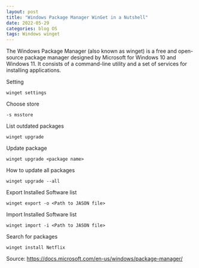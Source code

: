 ```yaml
---
layout: post
title: "Windows Package Manager WinGet in a Nutshell"
date: 2022-05-29
categories: blog OS
tags: Windows winget
---
```


The Windows Package Manager (also known as winget) is a free and open-source package manager designed by Microsoft for Windows 10 and Windows 11. It consists of a command-line utility and a set of services for installing applications.

Setting
```
winget settings
```

Choose store

```
-s msstore
```

List outdated packages

```
winget upgrade
```

Update package

```
winget upgrade <package name>
```

How to update all packages

```
winget upgrade --all
```

Export Installed Software list

```
winget export -o <Path to JASON file>
```

Import Installed Software list

```
winget import -i <Path to JASON file>
```

Search for packages

```
winget install Netflix
```

Source: https://docs.microsoft.com/en-us/windows/package-manager/
